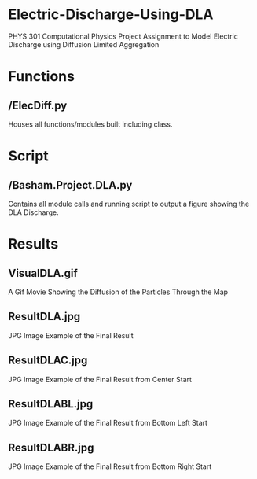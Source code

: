 # Electric-Discharge-Using-DLA
PHYS 301 Computational Physics Project Assignment to Model Electric Discharge using Diffusion Limited Aggregation

# Functions
## /ElecDiff.py
Houses all functions/modules built including class.
  
# Script
## /Basham.Project.DLA.py
Contains all module calls and running script to output a figure showing the DLA Discharge.

# Results
## VisualDLA.gif
A Gif Movie Showing the Diffusion of the Particles Through the Map
## ResultDLA.jpg
JPG Image Example of the Final Result
## ResultDLAC.jpg
JPG Image Example of the Final Result from Center Start
## ResultDLABL.jpg
JPG Image Example of the Final Result from Bottom Left Start
## ResultDLABR.jpg
JPG Image Example of the Final Result from Bottom Right Start
